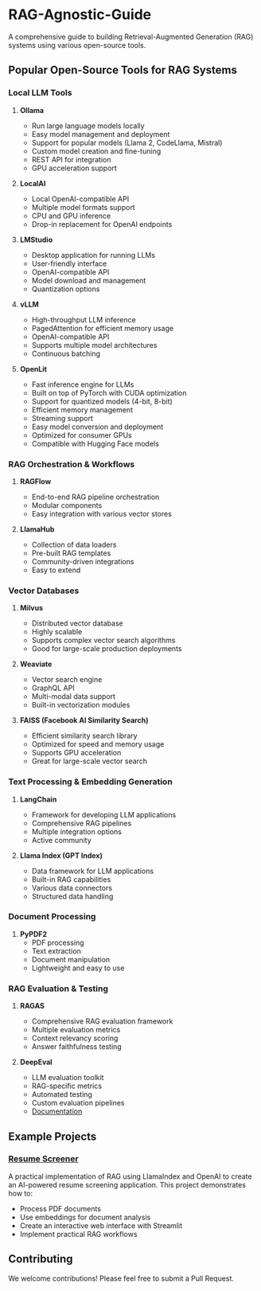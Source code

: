 # RAG-Agnostic-Guide

A comprehensive guide to building Retrieval-Augmented Generation (RAG) systems using various open-source tools.

## Popular Open-Source Tools for RAG Systems

### Local LLM Tools
1. **Ollama**
   - Run large language models locally
   - Easy model management and deployment
   - Support for popular models (Llama 2, CodeLlama, Mistral)
   - Custom model creation and fine-tuning
   - REST API for integration
   - GPU acceleration support

2. **LocalAI**
   - Local OpenAI-compatible API
   - Multiple model formats support
   - CPU and GPU inference
   - Drop-in replacement for OpenAI endpoints

3. **LMStudio**
   - Desktop application for running LLMs
   - User-friendly interface
   - OpenAI-compatible API
   - Model download and management
   - Quantization options

4. **vLLM**
   - High-throughput LLM inference
   - PagedAttention for efficient memory usage
   - OpenAI-compatible API
   - Supports multiple model architectures
   - Continuous batching

5. **OpenLit**
   - Fast inference engine for LLMs
   - Built on top of PyTorch with CUDA optimization
   - Support for quantized models (4-bit, 8-bit)
   - Efficient memory management
   - Streaming support
   - Easy model conversion and deployment
   - Optimized for consumer GPUs
   - Compatible with Hugging Face models

### RAG Orchestration & Workflows
1. **RAGFlow**
   - End-to-end RAG pipeline orchestration
   - Modular components
   - Easy integration with various vector stores

2. **LlamaHub**
   - Collection of data loaders
   - Pre-built RAG templates
   - Community-driven integrations
   - Easy to extend

### Vector Databases
1. **Milvus**
   - Distributed vector database
   - Highly scalable
   - Supports complex vector search algorithms
   - Good for large-scale production deployments

2. **Weaviate**
   - Vector search engine
   - GraphQL API
   - Multi-modal data support
   - Built-in vectorization modules

3. **FAISS (Facebook AI Similarity Search)**
   - Efficient similarity search library
   - Optimized for speed and memory usage
   - Supports GPU acceleration
   - Great for large-scale vector search

### Text Processing & Embedding Generation
1. **LangChain**
   - Framework for developing LLM applications
   - Comprehensive RAG pipelines
   - Multiple integration options
   - Active community

2. **Llama Index (GPT Index)**
   - Data framework for LLM applications
   - Built-in RAG capabilities
   - Various data connectors
   - Structured data handling

### Document Processing
1. **PyPDF2**
   - PDF processing
   - Text extraction
   - Document manipulation
   - Lightweight and easy to use

### RAG Evaluation & Testing
1. **RAGAS**
   - Comprehensive RAG evaluation framework
   - Multiple evaluation metrics
   - Context relevancy scoring
   - Answer faithfulness testing

2. **DeepEval**
   - LLM evaluation toolkit
   - RAG-specific metrics
   - Automated testing
   - Custom evaluation pipelines
   - [Documentation](https://docs.confident-ai.com/)

## Example Projects

### [Resume Screener](./resume_screener)
A practical implementation of RAG using LlamaIndex and OpenAI to create an AI-powered resume screening application. This project demonstrates how to:
- Process PDF documents
- Use embeddings for document analysis
- Create an interactive web interface with Streamlit
- Implement practical RAG workflows

## Contributing
We welcome contributions! Please feel free to submit a Pull Request.